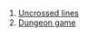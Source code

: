1. [Uncrossed lines](https://leetcode.com/problems/uncrossed-lines/submissions/)
2. [Dungeon game](https://leetcode.com/problems/dungeon-game/)
